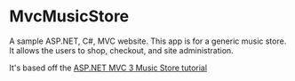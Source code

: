 ﻿# MvcMusicStore

A sample ASP.NET, C#, MVC website. This app is for a generic music store. It allows the users to shop, checkout, and site administration. 

It's based off the [ASP.NET MVC 3 Music Store tutorial](https://docs.microsoft.com/en-us/aspnet/mvc/overview/older-versions/mvc-music-store/) 